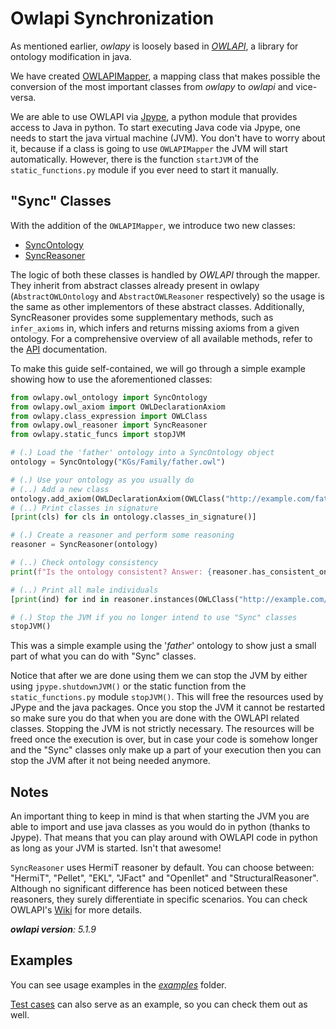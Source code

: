 # Owlapi Synchronization

As mentioned earlier, _owlapy_ is loosely based in [_OWLAPI_](https://github.com/owlcs/owlapi),
a library for ontology modification in java.

We have created [OWLAPIMapper](owlapy.owlapi_mapper.OWLAPIMapper), 
a mapping class that makes possible the conversion of the most
important classes from _owlapy_ to _owlapi_ and vice-versa. 


We are able to use OWLAPI via [Jpype](https://jpype.readthedocs.io/en/latest/),
a python module that provides access to Java in python. To start executing 
Java code via Jpype, one needs to start the java virtual machine (JVM).
You don't have to worry about it, because if a class is going to use
`OWLAPIMapper` the JVM will start automatically. However, there is the 
function `startJVM` of the `static_functions.py` module if you ever need
to start it manually.

## "Sync" Classes

With the addition of the `OWLAPIMapper`, we introduce two new classes:
- [SyncOntology](owlapy.owl_ontology.SyncOntology)
- [SyncReasoner](owlapy.owl_reasoner.SyncReasoner)

The logic of both these classes is handled by _OWLAPI_ through the
mapper. They inherit from abstract classes already present in owlapy 
(`AbstractOWLOntology` and `AbstractOWLReasoner` respectively) so
the usage is the same as other implementors of these abstract classes.
Additionally, SyncReasoner provides some supplementary methods, such as `infer_axioms` in, 
which infers and returns missing axioms from a given ontology.
For a comprehensive overview of all available methods, refer to the [API](owlapy.owl_reasoner.SyncReasoner) documentation.

To make this guide self-contained, we will go through a simple example
showing how to use the aforementioned classes:

```python
from owlapy.owl_ontology import SyncOntology
from owlapy.owl_axiom import OWLDeclarationAxiom
from owlapy.class_expression import OWLClass
from owlapy.owl_reasoner import SyncReasoner
from owlapy.static_funcs import stopJVM

# (.) Load the 'father' ontology into a SyncOntology object
ontology = SyncOntology("KGs/Family/father.owl")

# (.) Use your ontology as you usually do
# (..) Add a new class
ontology.add_axiom(OWLDeclarationAxiom(OWLClass("http://example.com/father#some_new_class")))
# (..) Print classes in signature
[print(cls) for cls in ontology.classes_in_signature()]

# (.) Create a reasoner and perform some reasoning 
reasoner = SyncReasoner(ontology)

# (..) Check ontology consistency
print(f"Is the ontology consistent? Answer: {reasoner.has_consistent_ontology()}")

# (..) Print all male individuals
[print(ind) for ind in reasoner.instances(OWLClass("http://example.com/father#male"))]

# (.) Stop the JVM if you no longer intend to use "Sync" classes
stopJVM()


```
This was a simple example using the '_father_' ontology to show
just a small part of what you can do with "Sync" classes. 

Notice that after we are done using them we can stop 
the JVM by either using `jpype.shutdownJVM()` or the static function from the 
`static_functions.py` module `stopJVM()`. This will free the resources used by JPype and the java 
packages. Once you stop the JVM it cannot be restarted so make sure you do that
when you are done with the OWLAPI related classes. Stopping the JVM is not
strictly necessary. The resources will be freed once the execution is over, but
in case your code is somehow longer and the "Sync" classes only make up a part of your execution
then you can stop the JVM after it not being needed anymore.


## Notes

An important thing to keep in mind is that when starting the JVM
you are able to import and use java classes as you would do in python (thanks to Jpype). 
That means that you can play around with OWLAPI code in python as long 
as your JVM is started. Isn't that awesome! 

`SyncReasoner` uses HermiT reasoner by default. You can choose between:
"HermiT", "Pellet", "EKL", "JFact" and "Openllet" and "StructuralReasoner". Although no significant 
difference has been noticed between these reasoners, they surely differentiate 
in specific scenarios. You can check OWLAPI's [Wiki](https://github.com/owlcs/owlapi/wiki) for more details.

_**owlapi version**: 5.1.9_

## Examples

You can see usage examples in the [_examples_](https://github.com/dice-group/owlapy/tree/develop/examples) folder.

[Test cases](https://github.com/dice-group/owlapy/tree/develop/tests) can also serve as an example, so you can check them out as well.
